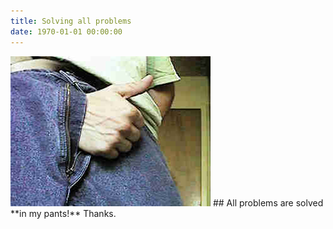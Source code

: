 ```yaml
---
title: Solving all problems
date: 1970-01-01 00:00:00
---
```

<img src="../assets/images/inmypants/p22.jpg">
## All problems are solved **in my pants!** Thanks.